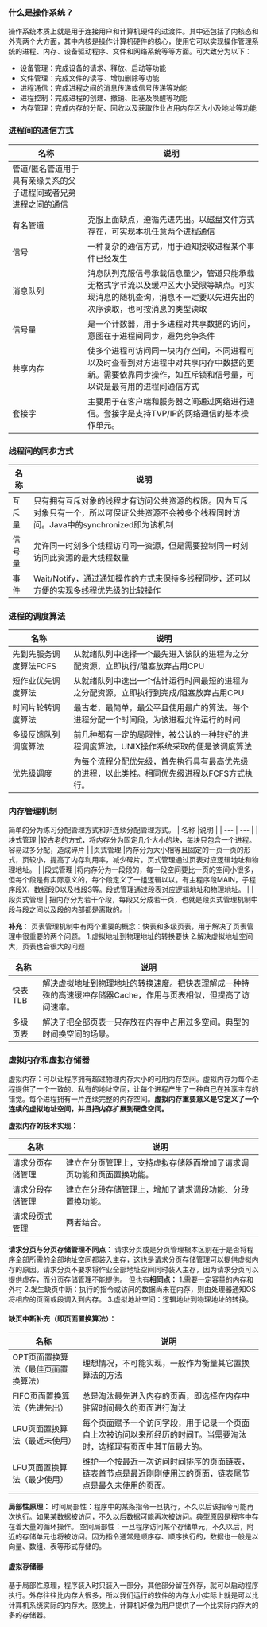 ### **什么是操作系统？**

操作系统本质上就是用于连接用户和计算机硬件的过渡件。其中还包括了内核态和外壳两个大方面，其中内核是操作计算机硬件的核心，使用它可以实现操作管理系统的进程、内存、设备驱动程序、文件和网络系统等等方面。可大致分为以下：

* 设备管理：完成设备的请求、释放、启动等功能
* 文件管理：完成文件的读写、增加删除等功能
* 进程通信：完成进程之间的消息传递或信号传递等功能
* 进程控制：完成进程的创建、撤销、阻塞及唤醒等功能
* 内存管理：完成内存的分配、回收以及获取作业占用内存区大小及地址等功能


### 进程间的通信方式

| 名称 |说明  |
| --- | --- |
|管道/匿名管道用于具有亲缘关系的父子进程间或者兄弟进程之间的通信  |  |
|有名管道  |克服上面缺点，遵循先进先出。以磁盘文件方式存在，可实现本机任意两个进程通信  |
|信号  |一种复杂的通信方式，用于通知接收进程某个事件已经发生  |
|消息队列  |消息队列克服信号承载信息量少，管道只能承载无格式字节流以及缓冲区大小受限等缺点。可实现消息的随机查询，消息不一定要以先进先出的次序读取，也可按消息的类型读取  |
| 信号量 |是一个计数器，用于多进程对共享数据的访问，意图在于进程间同步，避免竞争条件  |
|共享内存  |使多个进程可访问同一块内存空间，不同进程可以及时查看到对方进程中对共享内存中数据的更新。需要依靠同步操作，如互斥锁和信号量，可以说是最有用的进程间通信方式  |
|套接字  |主要用于在客户端和服务器之间通过网络进行通信。套接字是支持TVP/IP的网络通信的基本操作单元。  |


### 线程间的同步方式


| 名称 |说明  |
| --- | --- |
|互斥量  |只有拥有互斥对象的线程才有访问公共资源的权限。因为互斥对象只有一个，所以可保证公共资源不会被多个线程同时访问。Java中的synchronized即为该机制  |
|信号量  |允许同一时刻多个线程访问同一资源，但是需要控制同一时刻访问此资源的最大线程数量  |
|事件  |Wait/Notify，通过通知操作的方式来保持多线程同步，还可以方便的实现多线程优先级的比较操作  |


### 进程的调度算法


| 名称 |说明  |
| --- | --- |
|先到先服务调度算法FCFS  |从就绪队列中选择一个最先进入该队的进程为之分配资源，立即执行/阻塞放弃占用CPU  |
|短作业优先调度算法  |从就绪队列中选出一个估计运行时间最短的进程为之分配资源，立即执行到完成/阻塞放弃占用CPU  |
| 时间片轮转调度算法 |最古老，最简单，最公平且使用最广的算法。每个进程分配一个时间段，为该进程允许运行的时间  |
| 多级反馈队列调度算法 |前几种都有一定的局限性，被公认的一种较好的进程调度算法，UNIX操作系统采取的便是该调度算法  |
|优先级调度  |为每个流程分配优先级，首先执行具有最高优先级的进程，以此类推。相同优先级进程以FCFS方式执行。     |


### 内存管理机制
简单的分为练习分配管理方式和非连续分配管理方式。
| 名称 |说明  |
| --- | --- |
|块式管理  |较古老的方式，将内存分为固定几个大小的块，每块只包含一个进程。容易过多分配，造成碎片  |
|页式管理  |内存分为大小相等且固定的一页一页的形式，页较小，提高了内存利用率，减少碎片。页式管理通过页表对应逻辑地址和物理地址。  |
|段式管理  |将内存分为一段段的，每一段空间要比一页的空间小很多，但每个段是有实际意义的，每个段定义了一组逻辑以以。有主程序段MAIN，子程序段X，数据段D以及栈段S等。段式管理通过段表对应逻辑地址和物理地址。  |
|段页式管理  | 把内存分为若干个段，每段又分成若干页，也就是段页式管理机制中段与段之间以及段的内部都是离散的。 |


**补充**：
页表管理机制中有两个重要的概念：快表和多级页表，用于解决了页表管理中很重要的两个问题。
1.虚拟地址到物理地址的转换要快
2.解决虚拟地址空间大，页表也会很大的问题

| 名称 |说明  |
| --- | --- |
| 快表TLB |解决虚拟地址到物理地址的转换速度。把快表理解成一种特殊的高速缓冲存储器Cache，作用与页表相似，但提高了访问速率。  |
| 多级页表 | 解决了把全部页表一只存放在内存中占用过多空间。典型的时间换空间的场景。 |


### 虚拟内存和虚拟存储器

虚拟内存：可以让程序拥有超过物理内存大小的可用内存空间。虚拟内存为每个进程提供了一个一致的、私有的地址空间，让每个进程产生了一种自己在独享主存的错觉。每个进程拥有一片连续完整的内存空间。**虚拟内存重要意义是它定义了一个连续的虚拟地址空间，并且把内存扩展到硬盘空间。**

**虚拟内存的技术实现：**

| 名称 |说明  |
| --- | --- |
| 请求分页存储管理 |建立在分页管理上，支持虚拟存储器而增加了请求调页功能和页面置换功能。  |
| 请求分段存储管理 | 建立在分段存储管理上，增加了请求调段功能、分段置换功能。 |
| 请求段页式管理 |两者结合。  |
**请求分页与分页存储管理不同点：**
请求分页或是分页管理根本区别在于是否将程序全部所需的全部地址空间都装入主存，这也是请求分页存储管理可以提供虚拟内存的原因。请求分页不要求将作业全部地址空间同时装入主存，因为请求分页可以提供虚存，而分页存储管理不能提供。
但也有**相同点：**
1.需要一定容量的内存和外村
2.发生缺页中断：执行的指令或访问的数据尚未在内存，则由处理器通知OS将相应的页面或段调入到内存。
3.虚拟地址空间：逻辑地址到物理地址的转换。

#### 缺页中断补充（即页面置换算法）：

| 名称 |说明  |
| --- | --- |
|OPT页面置换算法（最佳页面置换算法）|理想情况，不可能实现，一般作为衡量其它置换算法的方法  |
|FIFO页面置换算法（先进先出）  |总是淘汰最先进入内存的页面，即选择在内存中驻留时间最久的页面进行淘汰  |
|LRU页面置换算法（最近未使用）  |每个页面赋予一个访问字段，用于记录一个页面自上次被访问以来所经历的时间T。当需要淘汰时，选择现有页面中其T值最大的。  |
| LFU页面置换算法（最少使用） |维护一个按最近一次访问时间排序的页面链表，链表首节点是最近刚刚使用过的页面，链表尾节点是最久未使用的页面。  |

**局部性原理：**
时间局部性：程序中的某条指令一旦执行，不久以后该指令可能再次执行。如果某数据被访问，不久以后数据可能再次被访问。典型原因是程序中存在着大量的循环操作。
空间局部性：一旦程序访问某个存储单元，不久以后，附近的存储单元也将被访问。因为指令通常是顺序存、顺序执行的，数据也一般是以向量、数组、表等形式存储的。

#### 虚拟存储器
基于局部性原理，程序装入时只装入一部分，其他部分留在外存，就可以启动程序执行。外存往往比内存大很多，所以我们运行的软件的内存大小实际上就是可以比计算机系统实际的内存大。感觉上，计算机好像为用户提供了一个比实际内存大的多的存储器。

